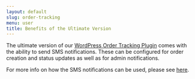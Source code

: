 ```yaml
---
layout: default
slug: order-tracking
menu: user
title: Benefits of the Ultimate Version
---
```

The ultimate version of our [WordPress Order Tracking Plugin](https://www.etoilewebdesign.com/plugins/order-tracking) comes with the ability to send SMS notifications. These can be configured for order creation and status updates as well as for admin notifications.

For more info on how the SMS notifications can be used, please see [here](../notifications/sms).